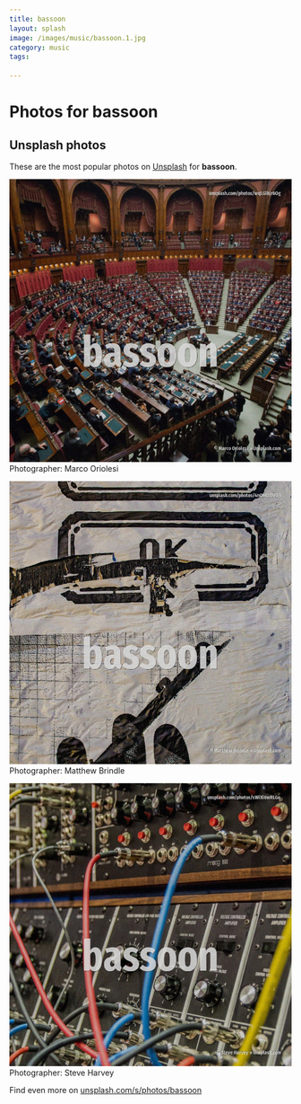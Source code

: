 ```yaml
---
title: bassoon
layout: splash
image: /images/music/bassoon.1.jpg
category: music
tags:

---
```

# Photos for bassoon
 
## Unsplash photos
These are the most popular photos on [Unsplash](https://unsplash.com) for **bassoon**.
 
![bassoon](/images/music/bassoon.1.jpg)
Photographer:  Marco Oriolesi
 
![bassoon](/images/music/bassoon.2.jpg)
Photographer:  Matthew Brindle
 
![bassoon](/images/music/bassoon.3.jpg)
Photographer:  Steve Harvey
 
Find even more on [unsplash.com/s/photos/bassoon](https://unsplash.com/s/photos/bassoon)
 
